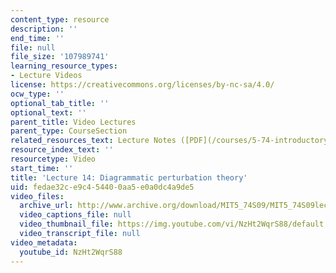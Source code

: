 ```yaml
---
content_type: resource
description: ''
end_time: ''
file: null
file_size: '107989741'
learning_resource_types:
- Lecture Videos
license: https://creativecommons.org/licenses/by-nc-sa/4.0/
ocw_type: ''
optional_tab_title: ''
optional_text: ''
parent_title: Video Lectures
parent_type: CourseSection
related_resources_text: Lecture Notes ([PDF](/courses/5-74-introductory-quantum-mechanics-ii-spring-2009/resources/mit5_74s09_lec14))
resource_index_text: ''
resourcetype: Video
start_time: ''
title: 'Lecture 14: Diagrammatic perturbation theory'
uid: fedae32c-e9c4-5440-0aa5-e0a0dc4a9de5
video_files:
  archive_url: http://www.archive.org/download/MIT5_74S09/MIT5_74S09lec14_300k.mp4
  video_captions_file: null
  video_thumbnail_file: https://img.youtube.com/vi/NzHt2WqrS88/default.jpg
  video_transcript_file: null
video_metadata:
  youtube_id: NzHt2WqrS88
---
```

